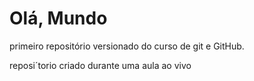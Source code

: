 # Olá, Mundo
 primeiro repositório versionado do curso de git e GitHub.

 reposi´torio criado durante uma aula ao vivo
